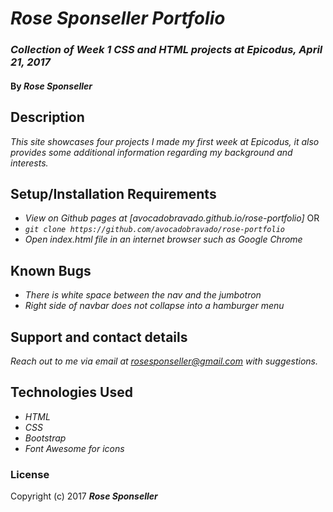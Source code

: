 # _Rose Sponseller Portfolio_

### _Collection of Week 1 CSS and HTML projects at Epicodus, April 21, 2017_

#### By _**Rose Sponseller**_

## Description

_This site showcases four projects I made my first week at Epicodus, it also provides some additional information regarding my background and interests._

## Setup/Installation Requirements

* _View on Github pages at [avocadobravado.github.io/rose-portfolio]_
OR
* _`git clone https://github.com/avocadobravado/rose-portfolio`_
* _Open index.html file in an internet browser such as Google Chrome_

## Known Bugs

* _There is white space between the nav and the jumbotron_
* _Right side of navbar does not collapse into a hamburger menu_

## Support and contact details

_Reach out to me via email at rosesponseller@gmail.com with suggestions._

## Technologies Used

* _HTML_
* _CSS_
* _Bootstrap_
* _Font Awesome for icons_

### License

Copyright (c) 2017 **_Rose Sponseller_**
